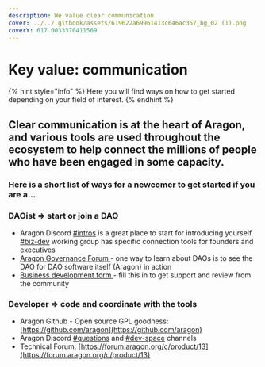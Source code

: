```yaml
---
description: We value clear communication
cover: ../../.gitbook/assets/619622a69961413c646ac357_bg_02 (1).png
coverY: 617.0033370411569
---
```


# Key value: communication

{% hint style="info" %}
Here you will find ways on how to get started depending on your field of interest.
{% endhint %}

## Clear communication is at the heart of Aragon, and various tools are used throughout the ecosystem to help connect the millions of people who have been engaged in some capacity.&#x20;

### Here is a short list of ways for a newcomer to get started if you are a...

### **DAOist => start or join a DAO**

* Aragon Discord [#intros](https://discord.gg/ATbzCJRA) is a great place to start for introducing yourself [#biz-dev](https://discord.gg/TnkR229C) working group has specific connection tools for founders and executives
* [Aragon Governance Forum ](https://forum.aragon.org)- one way to learn about DAOs is to see the DAO for DAO software itself (Aragon) in action
* [Business development form ](https://forms.gle/tWfJa1tcsxyL7eV88?\_imcp=1)- fill this in to get support and review from the community

### **Developer => code and coordinate with the tools**

* Aragon Github - Open source GPL goodness: [https://github.com/aragon](https://github.com/aragon)
* Aragon Discord [#questions](https://discord.gg/XgCeeKYd) and [#dev-space](https://discord.gg/nSDwG5tf) channels
* Technical Forum: [https://forum.aragon.org/c/product/13](https://forum.aragon.org/c/product/13)

